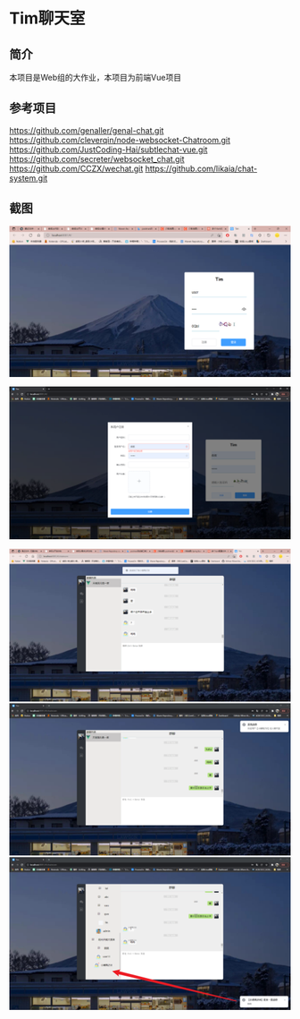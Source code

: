 # Tim聊天室

## 简介
本项目是Web组的大作业，本项目为前端Vue项目
## 参考项目
https://github.com/genaller/genal-chat.git
https://github.com/cleverqin/node-websocket-Chatroom.git
https://github.com/JustCoding-Hai/subtlechat-vue.git
https://github.com/secreter/websocket_chat.git
https://github.com/CCZX/wechat.git
https://github.com/likaia/chat-system.git

## 截图

![登录界面](README/登录界面.png)

![注册界面](README/注册界面.png)

![拍了拍](README/拍了拍.png)![单聊消息推送](README/系统广播.png)![消息推送](README/消息推送.png)
